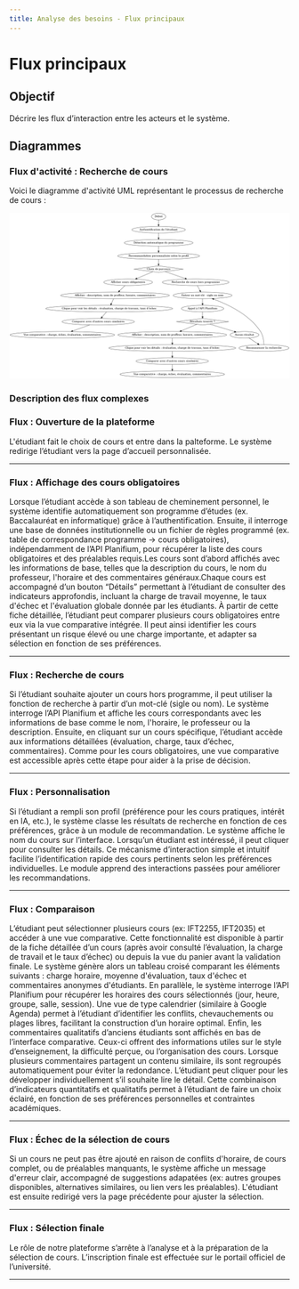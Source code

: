 ```yaml
---
title: Analyse des besoins - Flux principaux
---
```


# Flux principaux

## Objectif
Décrire les flux d’interaction entre les acteurs et le système.

## Diagrammes
### Flux d'activité : Recherche de cours

Voici le diagramme d'activité UML représentant le processus de recherche de cours :

![Diagramme de recherche de cours](diagramme_recherche_cours.png)



### Description des flux complexes

### Flux : Ouverture de la plateforme

L'étudiant fait le choix de cours et entre dans la palteforme. Le système redirige l’étudiant vers la page d’accueil personnalisée.

---

### Flux : Affichage des cours obligatoires

Lorsque l’étudiant accède à son tableau de cheminement personnel, le système identifie automatiquement son programme d’études (ex. Baccalauréat en informatique) grâce à l’authentification. Ensuite, il interroge une base de données institutionnelle ou un fichier de règles programmé (ex. table de correspondance programme → cours obligatoires), indépendamment de l’API Planifium, pour récupérer la liste des cours obligatoires et des préalables requis.Les cours sont d’abord affichés avec les informations de base, telles que la description du cours, le nom du professeur, l'horaire et des commentaires généraux.Chaque cours est accompagné d’un bouton “Détails” permettant à l’étudiant de consulter des indicateurs approfondis, incluant la charge de travail moyenne, le taux d'échec et l'évaluation globale donnée par les étudiants. À partir de cette fiche détaillée, l’étudiant peut comparer plusieurs cours obligatoires entre eux via la vue comparative intégrée. Il peut ainsi identifier les cours présentant un risque élevé ou une charge importante, et adapter sa sélection en fonction de ses préférences.

---

### Flux : Recherche de cours

Si l’étudiant souhaite ajouter un cours hors programme, il peut utiliser la fonction de recherche à partir d’un mot-clé (sigle ou nom). Le système interroge l’API Planifium et affiche les cours correspondants avec les informations de base comme le nom, l'horaire, le professeur ou la description. Ensuite, en cliquant sur un cours spécifique, l’étudiant accède aux informations détaillées (évaluation, charge, taux d’échec, commentaires). Comme pour les cours obligatoires, une vue comparative est accessible après cette étape pour aider à la prise de décision.

---

### Flux : Personnalisation

Si l’étudiant a rempli son profil (préférence pour les cours pratiques, intérêt en IA, etc.), le système classe les résultats de recherche en fonction de ces préférences, grâce à un module de recommandation. Le système affiche le nom du cours sur l’interface. Lorsqu’un étudiant est intéressé, il peut cliquer pour consulter les détails. Ce mécanisme d’interaction simple et intuitif facilite l’identification rapide des cours pertinents selon les préférences individuelles. Le module apprend des interactions passées pour améliorer les recommandations.

---

### Flux : Comparaison

L’étudiant peut sélectionner plusieurs cours (ex: IFT2255, IFT2035) et accéder à une vue comparative. Cette fonctionnalité est disponible à partir de la fiche détaillée d’un cours (après avoir consulté l’évaluation, la charge de travail et le taux d’échec) ou depuis la vue du panier avant la validation finale.  Le système génère alors un tableau croisé comparant les éléments suivants : charge horaire, moyenne d'évaluation, taux d'échec et commentaires anonymes d'étudiants. En parallèle, le système interroge l’API Planifium pour récupérer les horaires des cours sélectionnés (jour, heure, groupe, salle, session). Une vue de type calendrier (similaire à Google Agenda) permet à l’étudiant d’identifier les conflits, chevauchements ou plages libres, facilitant la construction d’un horaire optimal. Enfin, les commentaires qualitatifs d’anciens étudiants sont affichés en bas de l’interface comparative. Ceux-ci offrent des informations utiles sur le style d’enseignement, la difficulté perçue, ou l’organisation des cours. Lorsque plusieurs commentaires partagent un contenu similaire, ils sont regroupés automatiquement pour éviter la redondance. L’étudiant peut cliquer pour les développer individuellement s’il souhaite lire le détail. Cette combinaison d’indicateurs quantitatifs et qualitatifs permet à l’étudiant de faire un choix éclairé, en fonction de ses préférences personnelles et contraintes académiques.


---

### Flux : Échec de la sélection de cours

Si un cours ne peut pas être ajouté en raison de conflits d'horaire, de cours complet, ou de préalables manquants, le système affiche un message d'erreur clair, accompagné de suggestions adapatées (ex: autres groupes disponibles, alternatives similaires, ou lien vers les préalables). L'étudiant est ensuite redirigé vers la page précédente pour ajuster la sélection.

---

### Flux : Sélection finale

Le rôle de notre plateforme s’arrête à l’analyse et à la préparation de la sélection de cours. L’inscription finale est effectuée sur le portail officiel de l’université.

---



